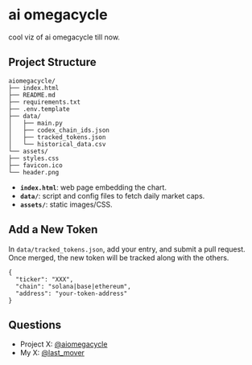 # ai omegacycle

cool viz of ai omegacycle till now.

## Project Structure
```
aiomegacycle/
├── index.html
├── README.md
├── requirements.txt
├── .env.template
├── data/
│   ├── main.py
│   ├── codex_chain_ids.json
│   ├── tracked_tokens.json
│   └── historical_data.csv
└── assets/
├── styles.css
├── favicon.ico
└── header.png
```
- **`index.html`**: web page embedding the chart.
- **`data/`**: script and config files to fetch daily market caps.
- **`assets/`**: static images/CSS.

## Add a New Token
In `data/tracked_tokens.json`, add your entry, and submit a pull request. Once merged, the new token will be tracked along with the others.

```
{
  "ticker": "XXX",
  "chain": "solana|base|ethereum",
  "address": "your-token-address"
}
```

## Questions
- Project X: [@aiomegacycle](https://x.com/aiomegacycle)
- My X: [@last_mover](https://x.com/last_mover)